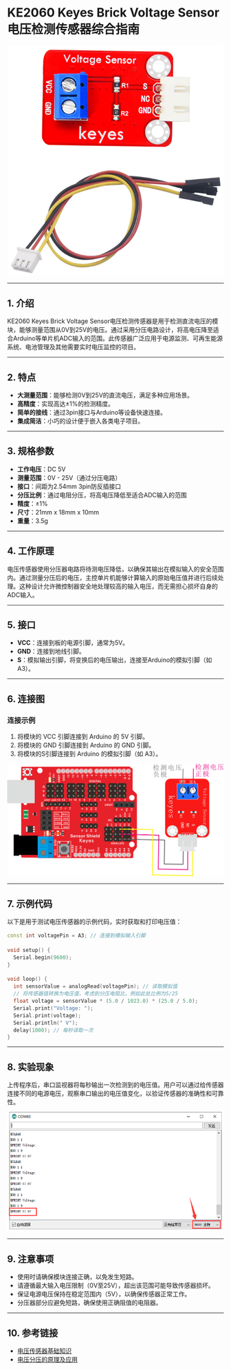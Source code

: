 # KE2060 Keyes Brick Voltage Sensor电压检测传感器综合指南

![image-20250317164023222](media/image-20250317164023222.png)

---

## 1. 介绍
KE2060 Keyes Brick Voltage Sensor电压检测传感器是用于检测直流电压的模块，能够测量范围从0V到25V的电压。通过采用分压电路设计，将高电压降至适合Arduino等单片机ADC输入的范围。此传感器广泛应用于电源监测、可再生能源系统、电池管理及其他需要实时电压监控的项目。

---

## 2. 特点
- **大测量范围**：能够检测0V到25V的直流电压，满足多种应用场景。
- **高精度**：实现高达±1%的检测精度。
- **简单的接线**：通过3pin接口与Arduino等设备快速连接。
- **集成简洁**：小巧的设计便于嵌入各类电子项目。

---

## 3. 规格参数
- **工作电压**：DC 5V  
- **测量范围**：0V - 25V（通过分压电路）  
- **接口**：间距为2.54mm 3pin防反插接口  
- **分压比例**：通过电阻分压，将高电压降低至适合ADC输入的范围  
- **精度**：±1%  
- **尺寸**：21mm x 18mm x 10mm  
- **重量**：3.5g

---

## 4. 工作原理
电压传感器使用分压器电路将待测电压降低，以确保其输出在模拟输入的安全范围内。通过测量分压后的电压，主控单片机能够计算输入的原始电压值并进行后续处理。这种设计允许微控制器安全地处理较高的输入电压，而无需担心损坏自身的ADC输入。

---

## 5. 接口
- **VCC**：连接到板的电源引脚，通常为5V。
- **GND**：连接到地线引脚。
- **S**：模拟输出引脚，将变换后的电压输出，连接至Arduino的模拟引脚（如A3）。

---

## 6. 连接图
### 连接示例
1. 将模块的 VCC 引脚连接到 Arduino 的 5V 引脚。
2. 将模块的 GND 引脚连接到 Arduino 的 GND 引脚。
3. 将模块的S引脚连接到 Arduino 的模拟引脚（如 A3）。

![image-20250317164037802](media/image-20250317164037802.png)

---

## 7. 示例代码
以下是用于测试电压传感器的示例代码，实时获取和打印电压值：
```cpp
const int voltagePin = A3; // 连接到模拟输入引脚

void setup() {
  Serial.begin(9600);
}

void loop() {
  int sensorValue = analogRead(voltagePin); // 读取模拟值
  // 将传感器值转换为电压值，考虑到分压电阻比，例如此处比例为5/25
  float voltage = sensorValue * (5.0 / 1023.0) * (25.0 / 5.0); 
  Serial.print("Voltage: ");
  Serial.print(voltage);
  Serial.println(" V");
  delay(1000); // 每秒读取一次
}
```

---

## 8. 实验现象
上传程序后，串口监视器将每秒输出一次检测到的电压值。用户可以通过给传感器连接不同的电源电压，观察串口输出的电压值变化，以验证传感器的准确性和可靠性。

![image-20250317164054102](media/image-20250317164054102.png)

---

## 9. 注意事项
- 使用时请确保模块连接正确，以免发生短路。
- 请遵循最大输入电压限制（0V至25V），超出该范围可能导致传感器损坏。
- 保证电源电压保持在稳定范围内（5V），以确保传感器正常工作。
- 分压器部分应避免短路，确保使用正确阻值的电阻器。

---

## 10. 参考链接
- [电压传感器基础知识](https://www.electronics-tutorials.ws/io/io_1.html)
- [电压分压的原理及应用](https://www.electronics-tutorials.ws/wp-content/uploads/2019/09/voltage-divider.png)